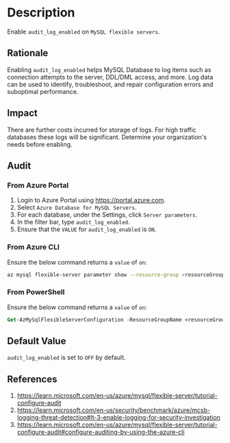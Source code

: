 # Description

Enable `audit_log_enabled` on `MySQL flexible servers`.

## Rationale

Enabling `audit_log_enabled` helps MySQL Database to log items such as connection attempts to the server, DDL/DML access, and more. Log data can be used to identify, troubleshoot, and repair configuration errors and suboptimal performance.

## Impact

There are further costs incurred for storage of logs. For high traffic databases these logs will be significant. Determine your organization's needs before enabling.

## Audit

### From Azure Portal

1. Login to Azure Portal using <https://portal.azure.com>.
2. Select `Azure Database for MySQL Servers`.
3. For each database, under the Settings, click `Server parameters`.
4. In the filter bar, type `audit_log_enabled`.
5. Ensure that the `VALUE` for `audit_log_enabled` is `ON`.

### From Azure CLI

Ensure the below command returns a `value` of `on`:

```sh
az mysql flexible-server parameter show --resource-group <resourceGroup> --server-name <serverName> --name audit_log_enabled
```

### From PowerShell

Ensure the below command returns a `value` of `on`:

```ps
Get-AzMySqlFlexibleServerConfiguration -ResourceGroupName <resourceGroup> -ServerName <serverName> -Name audit_log_enabled
```

## Default Value

`audit_log_enabled` is set to `OFF` by default.

## References

1. <https://learn.microsoft.com/en-us/azure/mysql/flexible-server/tutorial-configure-audit>
2. <https://learn.microsoft.com/en-us/security/benchmark/azure/mcsb-logging-threat-detection#lt-3-enable-logging-for-security-investigation>
3. <https://learn.microsoft.com/en-us/azure/mysql/flexible-server/tutorial-configure-audit#configure-auditing-by-using-the-azure-cli>
